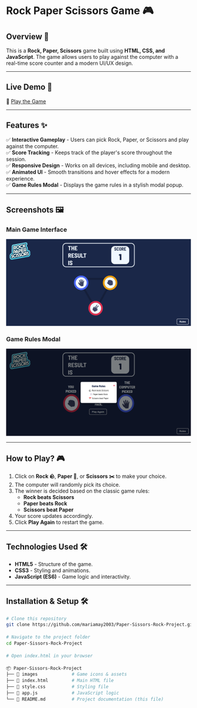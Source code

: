 # Rock Paper Scissors Game 🎮

## Overview 📌
This is a **Rock, Paper, Scissors** game built using **HTML, CSS, and JavaScript**. The game allows users to play against the computer with a real-time score counter and a modern UI/UX design.

---

## Live Demo 🚀
🔗 [Play the Game](#) 

---

## Features ✨
✅ **Interactive Gameplay** - Users can pick Rock, Paper, or Scissors and play against the computer.  
✅ **Score Tracking** - Keeps track of the player's score throughout the session.  
✅ **Responsive Design** - Works on all devices, including mobile and desktop.  
✅ **Animated UI** - Smooth transitions and hover effects for a modern experience.  
✅ **Game Rules Modal** - Displays the game rules in a stylish modal popup.  

---

## Screenshots 🖼️
### Main Game Interface
![Game Screenshot](./images/main%20page.png)

### Game Rules Modal
![Rules Modal](./images/rules.png)


---

## How to Play? 🎮
1. Click on **Rock 🪨**, **Paper 📄**, or **Scissors ✂️** to make your choice.  
2. The computer will randomly pick its choice.  
3. The winner is decided based on the classic game rules:
   - **Rock beats Scissors**
   - **Paper beats Rock**
   - **Scissors beat Paper**  
4. Your score updates accordingly.  
5. Click **Play Again** to restart the game.  

---

## Technologies Used 🛠️
- **HTML5** - Structure of the game.  
- **CSS3** - Styling and animations.  
- **JavaScript (ES6)** - Game logic and interactivity.  

---

## Installation & Setup 🛠️
```bash
# Clone this repository
git clone https://github.com/mariamay2003/Paper-Sissors-Rock-Project.git

# Navigate to the project folder
cd Paper-Sissors-Rock-Project

# Open index.html in your browser

📦 Paper-Sissors-Rock-Project
├── 📂 images             # Game icons & assets
├── 📜 index.html         # Main HTML file
├── 📜 style.css          # Styling file
├── 📜 app.js             # JavaScript logic
└── 📜 README.md          # Project documentation (this file)


